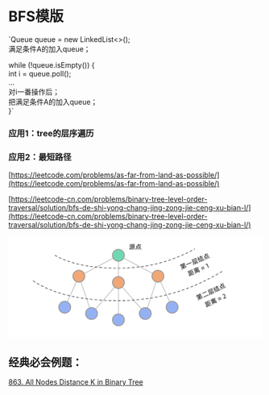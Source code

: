 # BFS模版

`Queue<Integer> queue = new LinkedList<>();  
满足条件A的加入queue；  
  
  
while (!queue.isEmpty()) {   
    int i = queue.poll();  
    ...  
    对i一番操作后；  
    把满足条件A的加入queue；  
}`

### 应用1：tree的层序遍历



### 应用2：最短路径

[https://leetcode.com/problems/as-far-from-land-as-possible/](https://leetcode.com/problems/as-far-from-land-as-possible/)

[https://leetcode-cn.com/problems/binary-tree-level-order-traversal/solution/bfs-de-shi-yong-chang-jing-zong-jie-ceng-xu-bian-l/](https://leetcode-cn.com/problems/binary-tree-level-order-traversal/solution/bfs-de-shi-yong-chang-jing-zong-jie-ceng-xu-bian-l/)

![](.gitbook/assets/01a3617511b1070216582ae59136888072116ccba360ab7c2aa60fc273351b85.jpg)



## 经典必会例题：

[863. All Nodes Distance K in Binary Tree](https://bhnigw.gitbook.io/leetcode/leetcode/leetcode-863.-all-nodes-distance-k-in-binary-tree)






